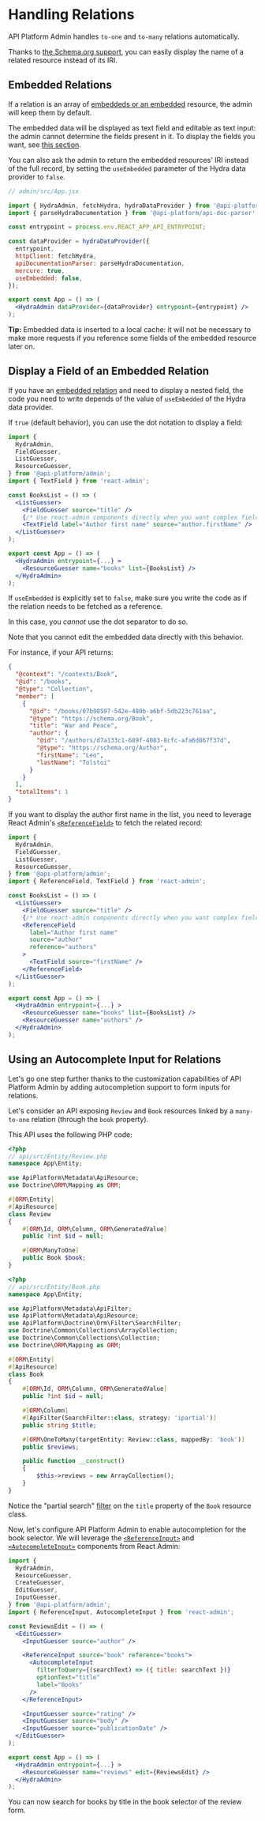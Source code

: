 # Handling Relations

API Platform Admin handles `to-one` and `to-many` relations automatically.

Thanks to [the Schema.org support](./schema-org.md#displaying-related-resources-name-instead-of-its-iri), you can easily display the name of a related resource instead of its IRI.

## Embedded Relations

If a relation is an array of [embeddeds or an embedded](../core/serialization.md#embedding-relations) resource, the admin will keep them by default.

The embedded data will be displayed as text field and editable as text input: the admin cannot determine the fields present in it.
To display the fields you want, see [this section](handling-relations.md#display-a-field-of-an-embedded-relation).

You can also ask the admin to return the embedded resources' IRI instead of the full record, by setting the `useEmbedded` parameter of the Hydra data provider to `false`.

```jsx
// admin/src/App.jsx

import { HydraAdmin, fetchHydra, hydraDataProvider } from '@api-platform/admin';
import { parseHydraDocumentation } from '@api-platform/api-doc-parser';

const entrypoint = process.env.REACT_APP_API_ENTRYPOINT;

const dataProvider = hydraDataProvider({
  entrypoint,
  httpClient: fetchHydra,
  apiDocumentationParser: parseHydraDocumentation,
  mercure: true,
  useEmbedded: false,
});

export const App = () => (
  <HydraAdmin dataProvider={dataProvider} entrypoint={entrypoint} />
);
```

**Tip:** Embedded data is inserted to a local cache: it will not be necessary to make more requests if you reference some fields of the embedded resource later on.

## Display a Field of an Embedded Relation

If you have an [embedded relation](../core/serialization.md#embedding-relations) and need to display a nested field, the code you need to write depends of the value of `useEmbedded` of the Hydra data provider.

If `true` (default behavior), you can use the dot notation to display a field:

```jsx
import {
  HydraAdmin,
  FieldGuesser,
  ListGuesser,
  ResourceGuesser,
} from '@api-platform/admin';
import { TextField } from 'react-admin';

const BooksList = () => (
  <ListGuesser>
    <FieldGuesser source="title" />
    {/* Use react-admin components directly when you want complex fields. */}
    <TextField label="Author first name" source="author.firstName" />
  </ListGuesser>
);

export const App = () => (
  <HydraAdmin entrypoint={...} >
    <ResourceGuesser name="books" list={BooksList} />
  </HydraAdmin>
);
```

If `useEmbedded` is explicitly set to `false`, make sure you write the code as if the relation needs to be fetched as a reference.

In this case, you _cannot_ use the dot separator to do so.

Note that you cannot edit the embedded data directly with this behavior.

For instance, if your API returns:

```json
{
  "@context": "/contexts/Book",
  "@id": "/books",
  "@type": "Collection",
  "member": [
    {
      "@id": "/books/07b90597-542e-480b-a6bf-5db223c761aa",
      "@type": "https://schema.org/Book",
      "title": "War and Peace",
      "author": {
        "@id": "/authors/d7a133c1-689f-4083-8cfc-afa6d867f37d",
        "@type": "https://schema.org/Author",
        "firstName": "Leo",
        "lastName": "Tolstoi"
      }
    }
  ],
  "totalItems": 1
}
```

If you want to display the author first name in the list, you need to leverage React Admin's [`<ReferenceField>`](https://marmelab.com/react-admin/ReferenceField.html) to fetch the related record:

```jsx
import {
  HydraAdmin,
  FieldGuesser,
  ListGuesser,
  ResourceGuesser,
} from '@api-platform/admin';
import { ReferenceField, TextField } from 'react-admin';

const BooksList = () => (
  <ListGuesser>
    <FieldGuesser source="title" />
    {/* Use react-admin components directly when you want complex fields. */}
    <ReferenceField
      label="Author first name"
      source="author"
      reference="authors"
    >
      <TextField source="firstName" />
    </ReferenceField>
  </ListGuesser>
);

export const App = () => (
  <HydraAdmin entrypoint={...} >
    <ResourceGuesser name="books" list={BooksList} />
    <ResourceGuesser name="authors" />
  </HydraAdmin>
);
```

## Using an Autocomplete Input for Relations

Let's go one step further thanks to the customization capabilities of API Platform Admin by adding autocompletion support to form inputs for relations.

Let's consider an API exposing `Review` and `Book` resources linked by a `many-to-one` relation (through the `book` property).

This API uses the following PHP code:

```php
<?php
// api/src/Entity/Review.php
namespace App\Entity;

use ApiPlatform\Metadata\ApiResource;
use Doctrine\ORM\Mapping as ORM;

#[ORM\Entity]
#[ApiResource]
class Review
{
    #[ORM\Id, ORM\Column, ORM\GeneratedValue]
    public ?int $id = null;

    #[ORM\ManyToOne]
    public Book $book;
}
```

```php
<?php
// api/src/Entity/Book.php
namespace App\Entity;

use ApiPlatform\Metadata\ApiFilter;
use ApiPlatform\Metadata\ApiResource;
use ApiPlatform\Doctrine\Orm\Filter\SearchFilter;
use Doctrine\Common\Collections\ArrayCollection;
use Doctrine\Common\Collections\Collection;
use Doctrine\ORM\Mapping as ORM;

#[ORM\Entity]
#[ApiResource]
class Book
{
    #[ORM\Id, ORM\Column, ORM\GeneratedValue]
    public ?int $id = null;

    #[ORM\Column]
    #[ApiFilter(SearchFilter::class, strategy: 'ipartial')]
    public string $title;

    #[ORM\OneToMany(targetEntity: Review::class, mappedBy: 'book')]
    public $reviews;

    public function __construct()
    {
        $this->reviews = new ArrayCollection();
    }
}
```

Notice the "partial search" [filter](../core/filters.md) on the `title` property of the `Book` resource class.

Now, let's configure API Platform Admin to enable autocompletion for the book selector. We will leverage the [`<ReferenceInput>`](https://marmelab.com/react-admin/ReferenceInput.html) and [`<AutocompleteInput>`](https://marmelab.com/react-admin/AutocompleteInput.html) components from React Admin:

```jsx
import {
  HydraAdmin,
  ResourceGuesser,
  CreateGuesser,
  EditGuesser,
  InputGuesser,
} from '@api-platform/admin';
import { ReferenceInput, AutocompleteInput } from 'react-admin';

const ReviewsEdit = () => (
  <EditGuesser>
    <InputGuesser source="author" />

    <ReferenceInput source="book" reference="books">
      <AutocompleteInput
        filterToQuery={(searchText) => ({ title: searchText })}
        optionText="title"
        label="Books"
      />
    </ReferenceInput>

    <InputGuesser source="rating" />
    <InputGuesser source="body" />
    <InputGuesser source="publicationDate" />
  </EditGuesser>
);

export const App = () => (
  <HydraAdmin entrypoint={...} >
    <ResourceGuesser name="reviews" edit={ReviewsEdit} />
  </HydraAdmin>
);
```

You can now search for books by title in the book selector of the review form.
